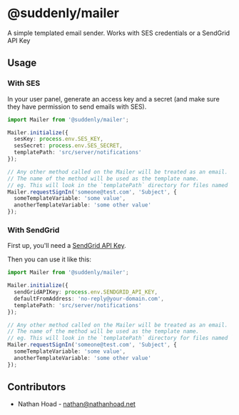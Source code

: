 # @suddenly/mailer

A simple templated email sender. Works with SES credentials or a SendGrid API Key

## Usage

### With SES

In your user panel, generate an access key and a secret (and make sure they have permission to send emails with SES).

```ts
import Mailer from '@suddenly/mailer';

Mailer.initialize({
  sesKey: process.env.SES_KEY,
  sesSecret: process.env.SES_SECRET,
  templatePath: 'src/server/notifications'
});

// Any other method called on the Mailer will be treated as an email.
// The name of the method will be used as the template name.
// eg. This will look in the `templatePath` directory for files named `requestSignIn.html.ejs` and `requestSignIn.text.ejs`
Mailer.requestSignIn('someone@test.com', 'Subject', {
  someTemplateVariable: 'some value',
  anotherTemplateVariable: 'some other value'
});
```

### With SendGrid

First up, you'll need a [SendGrid API Key](https://app.sendgrid.com/settings/api_keys).

Then you can use it like this:

```ts
import Mailer from '@suddenly/mailer';

Mailer.initialize({
  sendGridAPIKey: process.env.SENDGRID_API_KEY,
  defaultFromAddress: 'no-reply@your-domain.com',
  templatePath: 'src/server/notifications'
});

// Any other method called on the Mailer will be treated as an email.
// The name of the method will be used as the template name.
// eg. This will look in the `templatePath` directory for files named `requestSignIn.html.ejs` and `requestSignIn.text.ejs`
Mailer.requestSignIn('someone@test.com', 'Subject', {
  someTemplateVariable: 'some value',
  anotherTemplateVariable: 'some other value'
});
```

## Contributors

- Nathan Hoad - [nathan@nathanhoad.net](mailto:nathan@nathanhoad.net)
